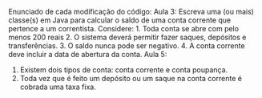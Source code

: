 Enunciado de cada modificação do código:
Aula 3:
  Escreva uma (ou mais) classe(s) em Java para calcular o saldo de uma conta corrente que pertence a um correntista. Considere:
    1. Toda conta se abre com pelo menos 200 reais
    2. O sistema deverá permitir fazer saques, depósitos e transferências.
    3. O saldo nunca pode ser negativo.
    4. A conta corrente deve incluir a data de abertura da conta.
Aula 5:
  1. Existem dois tipos de conta: conta corrente e conta poupança.
  2. Toda vez que é feito um depósito ou um saque na conta corrente é cobrada uma taxa fixa.
